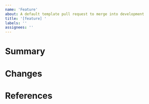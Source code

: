 ```yaml
---
name: 'Feature'
about: A default template pull request to merge into development
title: '[feature] '
labels: ''
assignees: ''
---
```


<!--
1. When creating pull requests, add a tag to the title that refers to the package you are altering, such as: [server] or [query]
2. Make the title imperative and direct
-->

# Summary

<!--
Describe why this pull request is necessary and what it adds/changes/removes.
-->

# Changes

<!--
A bullet list of additions, changes and removals from the code and behaviors.
-->

# References
<!--
Documentations, issues, projects, linked branches and pull requests that this pull request is related to and may be necessary
to comprehend this.
-->